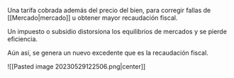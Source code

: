 
Una tarifa cobrada además del precio del bien, para corregir fallas de [[Mercado|mercado]] u obtener mayor recaudación fiscal. 

Un impuesto o subsidio distorsiona los equilibrios de mercados y se pierde eficiencia. 

Aún así, se genera un nuevo excedente que es la recaudación fiscal. 

![[Pasted image 20230529122506.png|center]]


